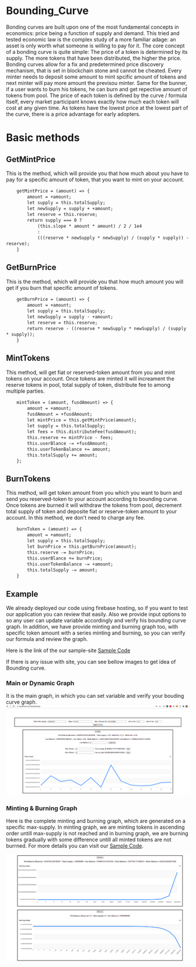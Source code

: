 # Bounding_Curve
Bonding curves are built upon one of the most fundamental concepts in economics: price being a function of supply and demand. This tried and tested economic law is the complex study of a more familiar adage: an asset is only worth what someone is willing to pay for it. The core concept of a bonding curve is quite simple: The price of a token is determined by its supply. The more tokens that have been distributed, the higher the price. Bonding curves allow for a fix and predetermined price discovery mechanism, that is set in blockchain stone and cannot be cheated.
Every minter needs to deposit some amount to mint spcific amount of tokens and next minter will pay more amount the previsou minter. Same for the bunner, if a user wants to burn his tokens, he can burn and get repective amount of tokens from pool. The price of each token is defined by the curve / formula itself, every market participant knows exactly how much each token will cost at any given time. As tokens have the lowest price at the lowest part of the curve, there is a price advantage for early adopters. 


# Basic methods

## GetMintPrice 
This is the method, which will provide you that how much about you have to pay for a specific amount of token, that you want to mint on your account. 

```
    getMintPrice = (amount) => {
        amount = +amount;
        let supply = this.totalSupply;
        let newSupply = supply + +amount;
        let reserve = this.reserve;
        return supply === 0 ?
            (this.slope * amount * amount) / 2 / 1e4
            :
            (((reserve * newSupply * newSupply) / (supply * supply)) - reserve);
    }
```

## GetBurnPrice 
This is the method, which will provide you that how much amount you will get if you burn that specific amount of tokens. 

```
    getBurnPrice = (amount) => {
        amount = +amount;
        let supply = this.totalSupply;
        let newSupply = supply - +amount;
        let reserve = this.reserve;
        return reserve - ((reserve * newSupply * newSupply) / (supply * supply));
    }
```


## MintTokens 
This method, will get fiat or reserved-token amount from you and mint tokens on your account. Once tokens are minted it will increament the reserve tokens in pool, total supply of token, distribute fee to among multiple parties. 


```
    mintToken = (amount, fusdAmount) => {
        amount = +amount;
        fusdAmount = +fusdAmount;
        let mintPrice = this.getMintPrice(amount);
        let supply = this.totalSupply;
        let fees = this.distributeFee(fusdAmount);
        this.reserve += mintPrice - fees;
        this.userBlance -= +fusdAmount;
        this.userTokenBalance += amount;
        this.totalSupply += amount;
    };
```

## BurnTokens 
This method, will get token amount from you which you want to burn and send you reserved-token to your account according to bounding curve. Once tokens are burned it will withdraw the tokens from pool, decrement total supply of token and deposite fiat or reserve-token amount to your account. In this method, we don't need to charge any fee.  

```
    burnToken = (amount) => {
        amount = +amount;
        let supply = this.totalSupply;
        let burnPrice = this.getBurnPrice(amount);
        this.reserve -= burnPrice;
        this.userBlance += burnPrice;
        this.userTokenBalance -= +amount;
        this.totalSupply -= amount;
    }
```

## Example
We already deployed our code using firebase hosting, so if you want to test our application you can review that easily. Also we provide input options to so any user can update variable accordingly and verify his bounding curve graph. In addition, we have provide minting and burning graph too, with specific token amount with a series minting and burning, so you can verify our formula and review the graph. 

Here is the link of the our sample-site [Sample Code](https://bounding-curve-sample.web.app)

If there is any issue with site, you can see bellow images to get idea of Bounding curve.

### Main or Dynamic Graph
It is the main graph, in which you can set variable and verify your bouding curve graph. 
<img src="./documents/assets/bounding-curve-site-snap-main-graph.png" alt="Minting Graph" /> 

### Minting & Burning Graph
Here is the complete minting and burning graph, which are generated on a specific max-supply. In minting graph, we are minting tokens in ascending order untill max-supply is not reached and in burning graph, we are burning tokens gradually with some difference untill all minted tokens are not burrned. For more details you can visit our [Sample Code](https://bounding-curve-sample.web.app).

<img src="./documents/assets/bounding-curve-site-snap-minting-and-burning-graph.png" alt="Minting & Burning Graph" /> 
 
